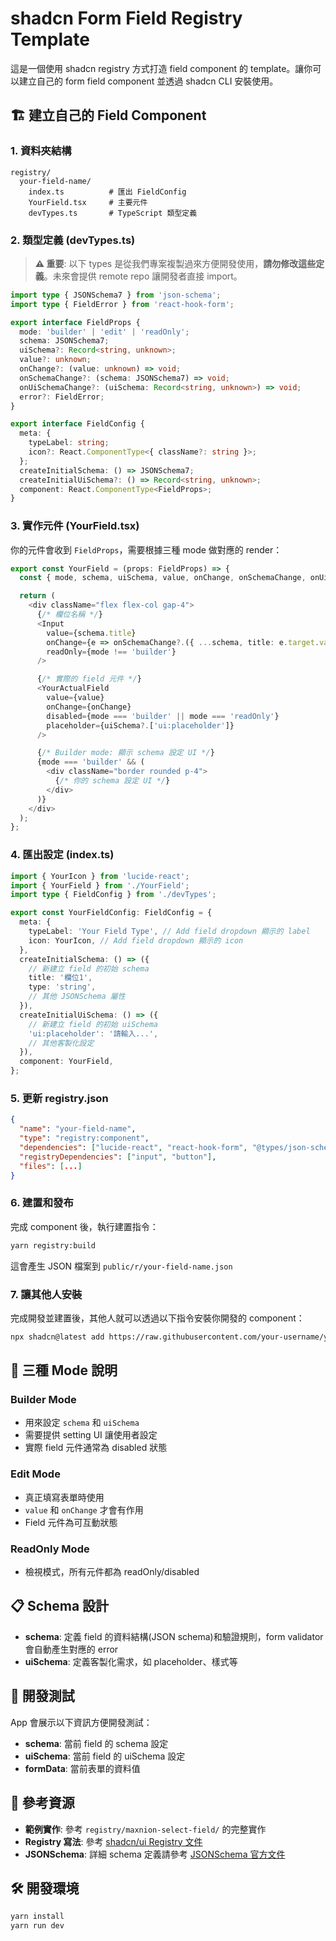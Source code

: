 # shadcn Form Field Registry Template

這是一個使用 shadcn registry 方式打造 field component 的 template。讓你可以建立自己的 form field component 並透過 shadcn CLI 安裝使用。

## 🏗️ 建立自己的 Field Component

### 1. 資料夾結構

```
registry/
  your-field-name/
    index.ts          # 匯出 FieldConfig
    YourField.tsx     # 主要元件
    devTypes.ts       # TypeScript 類型定義
```

### 2. 類型定義 (devTypes.ts)

> **⚠️ 重要**: 以下 types 是從我們專案複製過來方便開發使用，**請勿修改這些定義**。未來會提供 remote repo 讓開發者直接 import。

```typescript
import type { JSONSchema7 } from 'json-schema';
import type { FieldError } from 'react-hook-form';

export interface FieldProps {
  mode: 'builder' | 'edit' | 'readOnly';
  schema: JSONSchema7;
  uiSchema?: Record<string, unknown>;
  value?: unknown;
  onChange?: (value: unknown) => void;
  onSchemaChange?: (schema: JSONSchema7) => void;
  onUiSchemaChange?: (uiSchema: Record<string, unknown>) => void;
  error?: FieldError;
}

export interface FieldConfig {
  meta: {
    typeLabel: string;
    icon?: React.ComponentType<{ className?: string }>;
  };
  createInitialSchema: () => JSONSchema7;
  createInitialUiSchema?: () => Record<string, unknown>;
  component: React.ComponentType<FieldProps>;
}
```

### 3. 實作元件 (YourField.tsx)

你的元件會收到 `FieldProps`，需要根據三種 mode 做對應的 render：

```typescript
export const YourField = (props: FieldProps) => {
  const { mode, schema, uiSchema, value, onChange, onSchemaChange, onUiSchemaChange } = props;

  return (
    <div className="flex flex-col gap-4">
      {/* 欄位名稱 */}
      <Input
        value={schema.title}
        onChange={e => onSchemaChange?.({ ...schema, title: e.target.value })}
        readOnly={mode !== 'builder'}
      />

      {/* 實際的 field 元件 */}
      <YourActualField
        value={value}
        onChange={onChange}
        disabled={mode === 'builder' || mode === 'readOnly'}
        placeholder={uiSchema?.['ui:placeholder']}
      />

      {/* Builder mode: 顯示 schema 設定 UI */}
      {mode === 'builder' && (
        <div className="border rounded p-4">
          {/* 你的 schema 設定 UI */}
        </div>
      )}
    </div>
  );
};
```

### 4. 匯出設定 (index.ts)

```typescript
import { YourIcon } from 'lucide-react';
import { YourField } from './YourField';
import type { FieldConfig } from './devTypes';

export const YourFieldConfig: FieldConfig = {
  meta: {
    typeLabel: 'Your Field Type', // Add field dropdown 顯示的 label
    icon: YourIcon, // Add field dropdown 顯示的 icon
  },
  createInitialSchema: () => ({
    // 新建立 field 的初始 schema
    title: '欄位1',
    type: 'string',
    // 其他 JSONSchema 屬性
  }),
  createInitialUiSchema: () => ({
    // 新建立 field 的初始 uiSchema
    'ui:placeholder': '請輸入...',
    // 其他客製化設定
  }),
  component: YourField,
};
```

### 5. 更新 registry.json

```json
{
  "name": "your-field-name",
  "type": "registry:component",
  "dependencies": ["lucide-react", "react-hook-form", "@types/json-schema"],
  "registryDependencies": ["input", "button"],
  "files": [...]
}
```

### 6. 建置和發布

完成 component 後，執行建置指令：

```bash
yarn registry:build
```

這會產生 JSON 檔案到 `public/r/your-field-name.json`

### 7. 讓其他人安裝

完成開發並建置後，其他人就可以透過以下指令安裝你開發的 component：

```bash
npx shadcn@latest add https://raw.githubusercontent.com/your-username/your-repo/main/public/r/your-field-name.json
```

## 🎯 三種 Mode 說明

### Builder Mode

- 用來設定 `schema` 和 `uiSchema`
- 需要提供 setting UI 讓使用者設定
- 實際 field 元件通常為 disabled 狀態

### Edit Mode

- 真正填寫表單時使用
- `value` 和 `onChange` 才會有作用
- Field 元件為可互動狀態

### ReadOnly Mode

- 檢視模式，所有元件都為 readOnly/disabled

## 📋 Schema 設計

- **schema**: 定義 field 的資料結構(JSON schema)和驗證規則，form validator 會自動產生對應的 error
- **uiSchema**: 定義客製化需求，如 placeholder、樣式等

## 🧪 開發測試

App 會展示以下資訊方便開發測試：

- **schema**: 當前 field 的 schema 設定
- **uiSchema**: 當前 field 的 uiSchema 設定
- **formData**: 當前表單的資料值

## 📖 參考資源

- **範例實作**: 參考 `registry/maxnion-select-field/` 的完整實作
- **Registry 寫法**: 參考 [shadcn/ui Registry 文件](https://ui.shadcn.com/docs/cli#add)
- **JSONSchema**: 詳細 schema 定義請參考 [JSONSchema 官方文件](https://json-schema.org/)

## 🛠️ 開發環境

```bash
yarn install
yarn run dev
```
